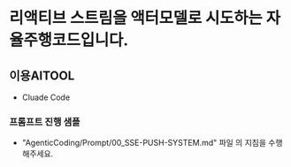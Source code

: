 # 리액티브 스트림을 액터모델로 시도하는 자율주행코드입니다.

## 이용AITOOL

- Cluade Code

### 프롬프트 진행 샘플


- "AgenticCoding/Prompt/00_SSE-PUSH-SYSTEM.md" 파일 의 지침을 수행해주세요.
